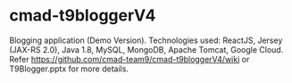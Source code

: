 # cmad-t9bloggerV4
Blogging application (Demo Version). Technologies used: ReactJS, Jersey (JAX-RS 2.0), Java 1.8, MySQL, MongoDB, Apache Tomcat, Google Cloud.
Refer https://github.com/cmad-team9/cmad-t9bloggerV4/wiki or T9Blogger.pptx for more details.
